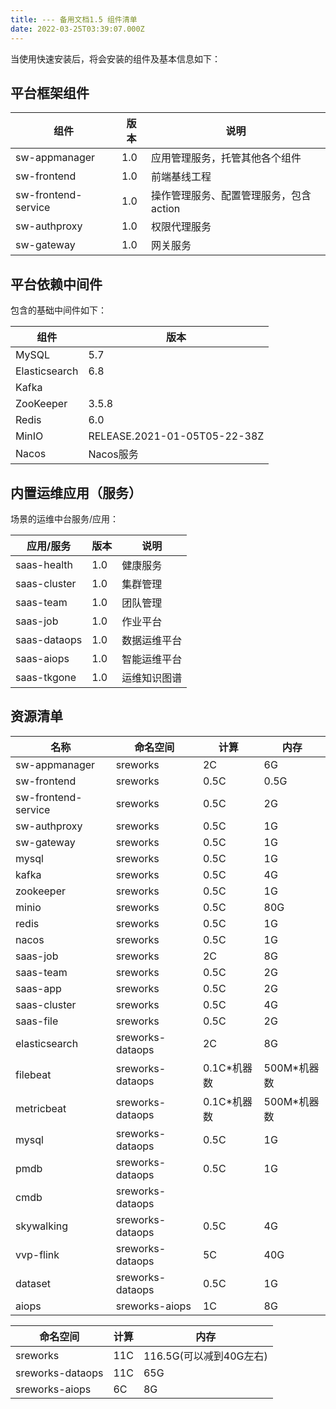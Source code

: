 ```yaml
---
title: --- 备用文档1.5 组件清单
date: 2022-03-25T03:39:07.000Z
---
```



当使用快速安装后，将会安装的组件及基本信息如下：
<a name="s6fcu"></a>

## 平台框架组件
| 组件 | 版本 | 说明 |
| --- | --- | --- |
| sw-appmanager | 1.0 | 应用管理服务，托管其他各个组件 |
| sw-frontend | 1.0 | 前端基线工程 |
| sw-frontend-service | 1.0 | 操作管理服务、配置管理服务，包含action |
| sw-authproxy | 1.0 | 权限代理服务 |
| sw-gateway | 1.0 | 网关服务 |

<a name="6HZsz"></a>

## 平台依赖中间件
包含的基础中间件如下：

| 组件 | 版本 |
| --- | --- |
| MySQL | 5.7 |
| Elasticsearch | 6.8 |
| Kafka | <br /> |
| ZooKeeper | 3.5.8 |
| Redis | 6.0 |
| MinIO | RELEASE.2021-01-05T05-22-38Z |
| Nacos | Nacos服务 |


<a name="mfovh"></a>

## 内置运维应用（服务）
场景的运维中台服务/应用：

| 应用/服务 | 版本 | 说明 |
| --- | --- | --- |
| saas-health | 1.0 | 健康服务 |
| saas-cluster | 1.0 | 集群管理 |
| saas-team | 1.0 | 团队管理 |
| saas-job | 1.0 | 作业平台 |
| saas-dataops | 1.0 | 数据运维平台 |
| saas-aiops | 1.0 | 智能运维平台 |
| saas-tkgone | 1.0 | 运维知识图谱 |


<a name="FdAVr"></a>

## 资源清单
| 名称 | 命名空间 | 计算 | 内存 |
| --- | --- | --- | --- |
| sw-appmanager | sreworks | 2C | 6G |
| sw-frontend | sreworks | 0.5C | 0.5G |
| sw-frontend-service | sreworks | 0.5C | 2G |
| sw-authproxy | sreworks | 0.5C | 1G |
| sw-gateway | sreworks | 0.5C | 1G |
| mysql | sreworks | 0.5C | 1G |
| kafka | sreworks | 0.5C | 4G |
| zookeeper | sreworks | 0.5C | 1G |
| minio | sreworks | 0.5C | 80G |
| redis | sreworks | 0.5C | 1G |
| nacos | sreworks | 0.5C | 1G |
| saas-job | sreworks | 2C | 8G |
| saas-team | sreworks | 0.5C | 2G |
| saas-app | sreworks | 0.5C | 2G |
| saas-cluster | sreworks | 0.5C | 4G |
| saas-file | sreworks | 0.5C | 2G |
| elasticsearch | sreworks-dataops | 2C | 8G |
| filebeat | sreworks-dataops | 0.1C*机器数 | 500M*机器数 |
| metricbeat | sreworks-dataops | 0.1C*机器数 | 500M*机器数 |
| mysql | sreworks-dataops | 0.5C | 1G |
| pmdb | sreworks-dataops | 0.5C | 1G |
| cmdb | sreworks-dataops | <br /> |  |
| skywalking | sreworks-dataops | 0.5C | 4G |
| vvp-flink | sreworks-dataops | 5C | 40G |
| dataset | sreworks-dataops | 0.5C | 1G |
| aiops | sreworks-aiops | 1C | 8G |

| 命名空间 | 计算 | 内存 |
| --- | --- | --- |
| sreworks | 11C | 116.5G(可以减到40G左右) |
| sreworks-dataops | 11C | 65G |
| sreworks-aiops | 6C | 8G |

